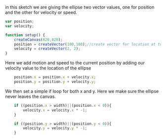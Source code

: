 in this sketch we are giving the ellipse two vector values, one for position and the other for velocity or speed.

```js
var position;
var velocity;

function setup() {
    createCanvas(820,820);
    position = createVector(100,100);//create vector for location at top left of canvas
    velocity = createVector(2, 2);
}
```

Here we add motion and speed to the current position by adding our velocity value to the location of the ellipse

```js
    position.x = position.x + velocity.x;
    position.y = position.y + velocity.y;
```

We then set a simple if loop for both x and y. Here we make sure the ellipse never leaves the canvas.
    
```js
    if ((position.x > width)||(position.x < 0)){
        velocity.x = velocity.x * -1;
    }

    if ((position.y > width)||(position.y < 0)){
        velocity.y = velocity.y * -1;
    }

```
